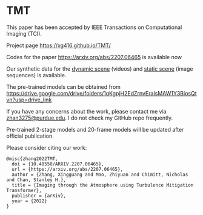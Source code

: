 # TMT
This paper has been accepted by IEEE Transactions on Computational Imaging (TCI). 

Project page https://xg416.github.io/TMT/

Codes for the paper https://arxiv.org/abs/2207.06465 is available now

Our synthetic data for the [dynamic scene](https://app.box.com/s/wfsrwc45qsapkckbr4c9egubln3dc82u) (videos) and [static scene](https://app.box.com/s/empd93ywwfrste64w75cptntlcvplqdg) (image sequences) is available.

The pre-trained models can be obtained from https://drive.google.com/drive/folders/1qKgpjH2EdZrnvEraIsMAW1Y3BiosQtvn?usp=drive_link

If you have any concerns about the work, please contact me via zhan3275@purdue.edu. I do not check my GitHub repo frequently.

Pre-trained 2-stage models and 20-frame models will be updated after official publication.


Please consider citing our work:
```
@misc{zhang2022TMT,
  doi = {10.48550/ARXIV.2207.06465},
  url = {https://arxiv.org/abs/2207.06465},
  author = {Zhang, Xingguang and Mao, Zhiyuan and Chimitt, Nicholas and Chan, Stanley H.},
  title = {Imaging through the Atmosphere using Turbulence Mitigation Transformer},
  publisher = {arXiv},
  year = {2022}
}
```
